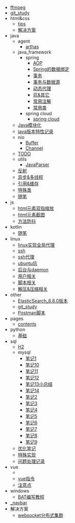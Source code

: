   - [ffmpeg](/ffmpeg.md)
  - [git_study](/git_study.md)
  - html&css
    - [tips](/html&css/tips.md)
    - [解决方案](/html&css/解决方案.md)
  - java
    - agent
      - [arthas](/java/agent/arthas.md)
    - java_framework
      - spring
        - [AOP](/java/java_framework/spring/AOP.md)
        - [Spring的数据绑定](/java/java_framework/spring/Spring的数据绑定.md)
        - [事务](/java/java_framework/spring/事务.md)
        - [事务与数据源](/java/java_framework/spring/事务与数据源.md)
        - [动态代理](/java/java_framework/spring/动态代理.md)
        - [坑&其它](/java/java_framework/spring/坑&其它.md)
        - [常用注解](/java/java_framework/spring/常用注解.md)
        - [常用类](/java/java_framework/spring/常用类.md)
      - spring cloud
        - [spring cloud](/java/java_framework/spring%20cloud/spring%20cloud.md)
    - [Java模块化](/java/Java模块化.md)
    - [java版本特性记录](/java/java版本特性记录.md)
    - nio
      - [Buffer](/java/nio/Buffer.md)
      - [Channel](/java/nio/Channel.md)
    - [TODO](/java/TODO.md)
    - utils
      - [JavaParser](/java/utils/JavaParser.md)
    - [反射](/java/反射.md)
    - [异步&多线程](/java/异步&多线程.md)
    - [引用&缓存](/java/引用&缓存.md)
    - [特殊类](/java/特殊类.md)
    - [随笔](/java/随笔.md)
  - js
    - [html元素双指缩放](/js/html元素双指缩放.md)
    - [html元素截图](/js/html元素截图.md)
    - [方法防抖](/js/方法防抖.md)
  - kotlin
    - [随笔](/kotlin/随笔.md)
  - linux
    - [linux实现全局代理](/linux/linux实现全局代理.md)
    - [ssh](/linux/ssh.md)
    - [ssh代理](/linux/ssh代理.md)
    - [ubuntu坑](/linux/ubuntu坑.md)
    - [后台与daemon](/linux/后台与daemon.md)
    - [用户相关](/linux/用户相关.md)
    - [脚本相关](/linux/脚本相关.md)
    - [解压&压缩相关](/linux/解压&压缩相关.md)
  - other
    - [ElasticSearch_6.8.0版本](/other/ElasticSearch_6.8.0版本.md)
    - [git_study](/other/git_study.md)
    - [Postman脚本](/other/Postman脚本.md)
  - pages
    - [contents](/pages/contents.md)
  - python
    - [基础](/python/基础.md)
  - sql
    - [H2](/sql/H2.md)
    - mysql
      - [笔记1](/sql/mysql/笔记1.md)
      - [笔记10](/sql/mysql/笔记10.md)
      - [笔记11](/sql/mysql/笔记11.md)
      - [笔记12](/sql/mysql/笔记12.md)
      - [笔记13小总结](/sql/mysql/笔记13小总结.md)
      - [笔记14](/sql/mysql/笔记14.md)
      - [笔记2](/sql/mysql/笔记2.md)
      - [笔记3](/sql/mysql/笔记3.md)
      - [笔记4](/sql/mysql/笔记4.md)
      - [笔记5](/sql/mysql/笔记5.md)
      - [笔记6](/sql/mysql/笔记6.md)
      - [笔记7](/sql/mysql/笔记7.md)
      - [笔记8](/sql/mysql/笔记8.md)
      - [笔记9](/sql/mysql/笔记9.md)
    - [优化笔记](/sql/优化笔记.md)
    - [特殊实现](/sql/特殊实现.md)
    - [问题处理记录](/sql/问题处理记录.md)
  - vue
    - [](/vue/1.md)
    - [vue指令](/vue/vue指令.md)
    - [注意点](/vue/注意点.md)
  - windows
    - [BAT编写教程](/windows/BAT编写教程.md)
  - [_navbar](/_navbar.md)
  - 解决方案
    - [websocket分布式集群](/解决方案/websocket分布式集群.md)